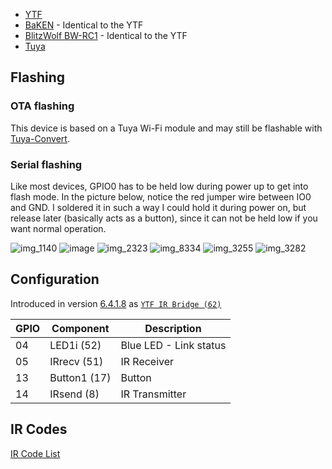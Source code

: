 * [YTF](https://www.amazon.com/gp/product/B07H46LJZK)
* [BaKEN](https://www.amazon.co.uk/gp/production/B07ZQSJ4VD) - Identical to the YTF
* [BlitzWolf BW-RC1](https://m.blitzwolf.com/BlitzWolfBW-RC1-WiFi-Smart-IR-Controller-with-360-Transmission,-APP-Control,-Works-with-Alexa,-Automatic-Identification,-DIY-Pairing-and-Slim-Design-p-409.html) - Identical to the YTF
* [Tuya](https://www.aliexpress.com/item/a/32951202513.html)

## Flashing
### OTA flashing
This device is based on a Tuya Wi-Fi module and may still be flashable with [Tuya-Convert](https://github.com/ct-Open-Source/tuya-convert).

### Serial flashing
Like most devices, GPIO0 has to be held low during power up to get into flash mode. In the picture below, notice the red jumper wire between IO0 and GND. I soldered it in such a way I could hold it during power on, but release later (basically acts as a button), since it can not be held low if you want normal operation.

![img_1140](https://user-images.githubusercontent.com/1296162/50830738-8b069100-12fd-11e9-968a-ed93e396c614.JPG)
![image](https://user-images.githubusercontent.com/563412/61639258-d255dd00-aca3-11e9-8c6d-27bdfa2d2b85.png)
![img_2323](https://user-images.githubusercontent.com/1296162/50830734-8b069100-12fd-11e9-9c4d-130d17056257.JPG)
![img_8334](https://user-images.githubusercontent.com/1296162/50830737-8b069100-12fd-11e9-83b0-1d9b1ee42fb9.JPG)
![img_3255](https://user-images.githubusercontent.com/1296162/50830739-8b9f2780-12fd-11e9-83b3-bdaea3f50bb2.JPG)
![img_3282](https://user-images.githubusercontent.com/1296162/50830740-8b9f2780-12fd-11e9-9a11-9572d9990e44.JPG)

## Configuration
Introduced in version [6.4.1.8](https://github.com/arendst/Tasmota/commit/c5f68235700b4447198a9508b709c3e254676114#diff-ddfd77b547e11c4b59fa0d20fddd7f94R1679) as [`YTF IR Bridge (62)`](https://www.aliexpress.com/item/Tuya-universal-Smart-IR-Hub-remote-control-Voice-Control-AC-TV-Work-With-Alexa-Google-Home/32951202513.html)

GPIO | Component | Description
-- | -- | --
04 | LED1i (52) | Blue LED - Link status
05 | IRrecv (51) | IR Receiver
13 | Button1 (17) | Button
14 | IRsend (8) | IR Transmitter

## IR Codes
[IR Code List](Codes-for-IR-Remotes-(for-YTF-IR-Bridge))
